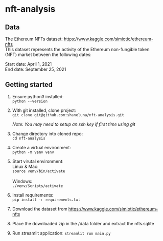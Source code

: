 # nft-analysis

## Data

The Ethereum NFTs dataset: https://www.kaggle.com/simiotic/ethereum-nfts <br>
This dataset represents the activity of the Ethereum non-fungible token (NFT) market between the following dates:

Start date: April 1, 2021 <br>
End date: September 25, 2021

## Getting started

1. Ensure python3 installed:<br>
   `python --version`

2. With git installed, clone project:<br>
   `git clone git@github.com:shaneluna/nft-analysis.git`

   _Note: You may need to setup an ssh key if first time using git_

3. Change directory into cloned repo:<br>
   `cd nft-analysis`

4. Create a virtual environment:<br>
   `python -m venv venv`

5. Start virutal environment:<br>
   Linux & Mac:<br>
   `source venv/bin/activate`<br><br>
   Windows:<br>
   `./venv/Scripts/activate`

6. Install requirements:<br>
   `pip install -r requirements.txt`

7. Download the dataset from https://www.kaggle.com/simiotic/ethereum-nfts

8. Place the downloaded zip in the /data folder and extract the nfts.sqlite

9. Run streamlit application:
`streamlit run main.py`